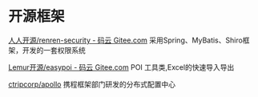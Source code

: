 # 开源框架

[人人开源/renren-security - 码云 Gitee.com](https://gitee.com/babaio/renren-security) 采用Spring、MyBatis、Shiro框架，开发的一套权限系统

[Lemur开源/easypoi - 码云 Gitee.com](https://gitee.com/lemur/easypoi) POI 工具类,Excel的快速导入导出

[ctripcorp/apollo](https://github.com/ctripcorp/apollo) 携程框架部门研发的分布式配置中心
